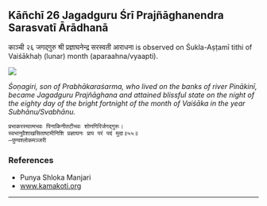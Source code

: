 ## Kāñchī 26 Jagadguru Śrī Prajñāghanendra Sarasvatī Ārādhanā
काञ्ची २६ जगद्गुरु श्री प्रज्ञाघनेन्द्र सरस्वती आराधना is observed on Śukla-Aṣṭamī tithi of Vaiśākhaḥ (lunar) month (aparaahna/vyaapti).

![](https://github.com/sanskrit-coders/adyatithi/blob/master/images/kanchi-jagadgurus/jagadguru-26.jpg)

_Śoṇagiri, son of Prabhākaraśarma, who lived on the banks of river Pinākinī, became Jagadguru Prajñāghana and attained blissful state on the night of the eighty day of the bright fortnight of the month of Vaiśāka in the year Subhānu/Svabhānu._

```
प्रभाकरस्यात्मभवः पिनाकिनीतटीभवः शोणगिरिर्जगद्गुरुः।
स्वभानुवैशाखसिताष्टमीनिशि प्रज्ञाघनः प्राप परं पदं मुदा॥५५॥
—पुण्यश्लोकमञ्जरी
```
### References
* Punya Shloka Manjari
* www.kamakoti.org


---
